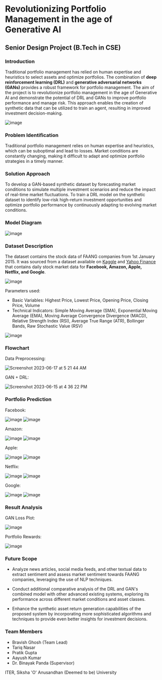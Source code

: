 # Revolutionizing Portfolio Management in the age of Generative AI

## Senior Design Project (B.Tech in CSE)

### Introduction

Traditional portfolio management has relied on human expertise and heuristics to select assets and optimize portfolios.
The combination of **deep reinforcement learning (DRL)** and **generative adversarial networks (GANs)** provides a robust framework for portfolio management.
The aim of the project is to revolutionize portfolio management in the age of Generative AI and demonstrate the potential of DRL and GANs to improve portfolio performance and manage risk. 
This approach enables the creation of synthetic data that can be utilized to train an agent, resulting in improved investment  decision-making.

![image](https://github.com/LoopGlitch26/Portfolio-Optimization-using-Generative-AI/assets/53336715/60ebd501-a1c7-4ad8-8b14-a8925e3fe397)

### Problem Identification

Traditional portfolio management relies on human expertise and heuristics, which can be suboptimal and lead to losses.
Market conditions are constantly changing, making it difficult to adapt and optimize portfolio strategies in a timely manner.

### Solution Approach

To develop a GAN-based synthetic dataset by forecasting market conditions to simulate multiple investment scenarios and reduce the impact of real-time market fluctuations. 
To train a DRL model on the synthetic dataset to identify low-risk high-return investment opportunities and optimize portfolio performance by continuously adapting to evolving market conditions.

### Model Diagram

![image](https://github.com/LoopGlitch26/Portfolio-Optimization-using-Generative-AI/assets/53336715/243b968e-33de-4036-8bfe-ff2d2585c0f8)

### Dataset Description

The dataset contains the stock data of FAANG companies from 1st January 2015. It was sourced from a dataset available on [Kaggle](https://www.kaggle.com/datasets/kaushiksuresh147/faang-fbamazonapplenetflixgoogle-stocks?resource=download) and [Yahoo Finance](https://finance.yahoo.com/?guccounter=1) that contains daily stock market data for **Facebook, Amazon, Apple, Netflix, and Google**.

![image](https://github.com/LoopGlitch26/Portfolio-Optimization-using-Generative-AI/assets/53336715/8aed0b75-6071-4a90-863c-9053c7f41f6e)

Parameters used:
* Basic Variables: Highest Price, Lowest Price, Opening Price, Closing Price, Volume
* Technical Indicators: Simple Moving Average (SMA), Exponential Moving Average (EMA), Moving Average Convergence Divergence (MACD), Relative Strength Index (RSI), Average True Range (ATR), Bollinger Bands, Raw Stochastic Value (RSV) 

![image](https://github.com/LoopGlitch26/Portfolio-Optimization-using-Generative-AI/assets/53336715/8c7d64eb-0054-47b2-8441-95f828908ada)

### Flowchart

Data Preprocessing:

![Screenshot 2023-06-17 at 5 21 44 AM](https://github.com/LoopGlitch26/Portfolio-Optimization-using-Generative-AI/assets/53336715/6d6981a3-d71a-445a-ae7b-b80ed31164d2)

GAN + DRL:

![Screenshot 2023-06-15 at 4 36 22 PM](https://github.com/LoopGlitch26/Portfolio-Optimization-using-Generative-AI/assets/53336715/17794f12-deca-49b0-a956-81f57e4defee)

### Portfolio Prediction

Facebook: 

![image](https://github.com/LoopGlitch26/Portfolio-Optimization-using-Generative-AI/assets/53336715/61d768c1-858b-4046-9100-6f7fd7566029)
![image](https://github.com/LoopGlitch26/Portfolio-Optimization-using-Generative-AI/assets/53336715/c59716a2-df24-48f2-8d70-ce59d2640246)

Amazon:

![image](https://github.com/LoopGlitch26/Portfolio-Optimization-using-Generative-AI/assets/53336715/aa4b3a69-76fd-4a29-9b07-3d59b61d58ed)
![image](https://github.com/LoopGlitch26/Portfolio-Optimization-using-Generative-AI/assets/53336715/ca55ebc3-09bc-402b-b217-db7078454ccc)

Apple: 

![image](https://github.com/LoopGlitch26/Portfolio-Optimization-using-Generative-AI/assets/53336715/e86aa9df-6cd5-4e4d-aa9a-6160c5457ea3)
![image](https://github.com/LoopGlitch26/Portfolio-Optimization-using-Generative-AI/assets/53336715/eb434d93-0061-4807-9a08-e67506e852a5)

Netflix:

![image](https://github.com/LoopGlitch26/Portfolio-Optimization-using-Generative-AI/assets/53336715/b65dbf75-7409-452e-8944-63739f641fed)
![image](https://github.com/LoopGlitch26/Portfolio-Optimization-using-Generative-AI/assets/53336715/1b951907-b3dd-4305-9b16-c34fc00529af)

Google: 

![image](https://github.com/LoopGlitch26/Portfolio-Optimization-using-Generative-AI/assets/53336715/eb959868-fae0-4d1d-aa06-2468036c9fb8)
![image](https://github.com/LoopGlitch26/Portfolio-Optimization-using-Generative-AI/assets/53336715/7fe94136-a8d9-4e35-bf58-c9c9e302dcdd)

### Result Analysis

GAN Loss Plot:

![image](https://github.com/LoopGlitch26/Portfolio-Optimization-using-Generative-AI/assets/53336715/e430cc78-20d1-469a-95f1-33b7f36da209)

Portfolio Rewards:

![image](https://github.com/LoopGlitch26/Portfolio-Optimization-using-Generative-AI/assets/53336715/9dcf1baa-4066-457d-b68a-e99f81c96320)

### Future Scope

* Analyze news articles, social media feeds, and other textual data to extract sentiment and assess market sentiment towards FAANG companies, leveraging the use of NLP techniques.

* Conduct additional comparative analysis of the DRL and GAN's combined model with other advanced existing systems, exploring its performance across different market conditions and asset classes.

* Enhance the synthetic asset return generation capabilities of the proposed system by incorporating more sophisticated algorithms and techniques to provide even better insights for investment decisions.

### Team Members

* Bravish Ghosh (Team Lead)
* Tariq Nasar
* Pratik Gupta
* Aayush Kumar
* Dr. Binayak Panda (Supervisor)
  
ITER, Siksha 'O' Anusandhan (Deemed to be) University




